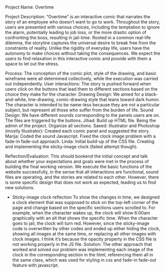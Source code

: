 Project Name: Overtime

Project Description: 
“Overtime” is an interactive comic that narrates the story of an employee who doesn’t want to go to work. Throughout the story, users are presented with various choices, including the temptation to ignore the alarm, potentially leading to job loss, or the more drastic option of confronting the boss, resulting in jail-time. Rooted in a common real-life dilemma, the storyline captures the universal desire to break free from the constraints of reality. Unlike the rigidity of everyday life, users have the autonomy to make choices without taking the consequences. 
We expect the users to find relaxation in this interactive comic and provide with them a space to let out the stress. 

Process: 
The conception of the comic plot, style of the drawing, and basic wireframe were all determined collectively, while the execution was carried out independently.
User interactions: The story is pushed forward when users click on the buttons that lead them to different sections based on the choice they make for the character.
Drawing Design: We aimed for a black-and-white, line-drawing, comic-drawing style that leans toward dark humor. The character is intended to be name-less because they are not a particular subject, but represent all those who suffer from the burden of life. 
Sound Design: We have different sounds corresponding to the panels users are on. The files are triggered by the buttons.
Jihad: Build up HTML file. Being the admin of the project. Organize all sections.
Saeed: Illustrator and Photoshop (mostly Illustrator): Created each comic panel and suggested the story.
Marija: Coded the sound Javascript. Fixed the clock image problem with a fade-in fade-out approach.
Linda: Initial build-up of the CSS file. Creating and implementing the sticky-image clock (failed attempt though).

Reflection/Evaluation: 
This should bookend the initial concept and talk about whether your expectations and goals were met in the process of building the final working version.
We execute the basic functions of the website successfully, in the sense that all interactions are functional, sound files are operating, and the stories are related to each other. However, there is some specific design that does not work as expected, leading us to find new solutions. 

  - Sticky-image clock reflection
  To show the changes in time, we designed a clock element that was supposed to stick on the top-left corner of the page and change based on the specific sections users scrolled to. For example, when the character wakes up, the clock will show 6:00am graphically with an alt that shows the specific time. When the character goes to jail, the clock will turn red. However, since the sticky-image code is overwritten by other codes and ended up either hiding the clock, showing all images at the same time, or replacing all other images with clock images. I think it’s because the opacity property in the CSS file is not working properly in the JS file.
  Solution: The other approach that worked and solved our problem was implementing each image of the clock in the corresponding section in the html, referencing them all in the same class, which was used for styling in css and fade-in fade-out feature with javascript.
